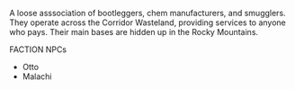 A loose asssociation of bootleggers, chem manufacturers, and smugglers. They operate across the Corridor Wasteland, providing services to anyone who pays. Their main bases are hidden up in the Rocky Mountains. 

FACTION NPCs
- Otto
- Malachi